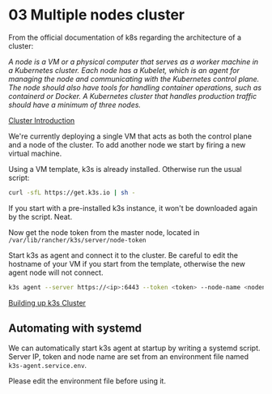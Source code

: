 # 03 Multiple nodes cluster

From the official documentation of k8s regarding the architecture of a cluster:

*A node is a VM or a physical computer that serves as a worker machine in a Kubernetes cluster. Each node has a Kubelet, which is an agent for managing the node and communicating with the Kubernetes control plane. The node should also have tools for handling container operations, such as containerd or Docker. A Kubernetes cluster that handles production traffic should have a minimum of three nodes.*

[Cluster Introduction](https://kubernetes.io/docs/tutorials/kubernetes-basics/create-cluster/cluster-intro/)

We're currently deploying a single VM that acts as both the control plane and a node of the cluster. To add another node
we start by firing a new virtual machine.

Using a VM template, k3s is already installed. Otherwise run the usual script:

```bash
curl -sfL https://get.k3s.io | sh -
```

If you start with a pre-installed k3s instance, it won't be downloaded again by the script. Neat.

Now get the node token from the master node, located in `/var/lib/rancher/k3s/server/node-token`

Start k3s as agent and connect it to the cluster. Be careful to edit the hostname of your VM if you
start from the template, otherwise the new agent node will not connect.

```bash
k3s agent --server https://<ip>:6443 --token <token> --node-name <nodename>
```

[Building up k3s Cluster](https://dockerlabs.collabnix.com/beginners/install/raspberrypi3/setting-up-k3s-cluster.html)

## Automating with systemd

We can automatically start k3s agent at startup by writing a systemd script. Server IP, token and node name
are set from an environment file named `k3s-agent.service.env`.

Please edit the environment file before using it.